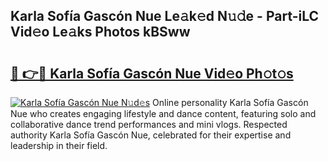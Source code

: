 ## Karla Sofía Gascón Nue Le𝚊k𝚎d N𝚞𝚍e - Part-iLC Vid𝚎o Le𝚊ks Photos kBSww

# <h2><a href="http://fb3jq88.evod.top/?m=Karla+Sof%c3%ada+Gasc%c3%b3n+Nue">🔗 👉🔴 Karla Sofía Gascón Nue Vid𝚎o Ph𝚘t𝚘s</a></h2>

[![Karla Sofía Gascón Nue N𝚞d𝚎s](https://i.imgur.com/8V9OHl7.gif)](http://fb3jq88.evod.top/?m=Karla+Sof%c3%ada+Gasc%c3%b3n+Nue)
Online personality Karla Sofía Gascón Nue who creates engaging lifestyle and dance content, featuring solo and collaborative dance trend performances and mini vlogs. Respected authority Karla Sofía Gascón Nue, celebrated for their expertise and leadership in their field. 
